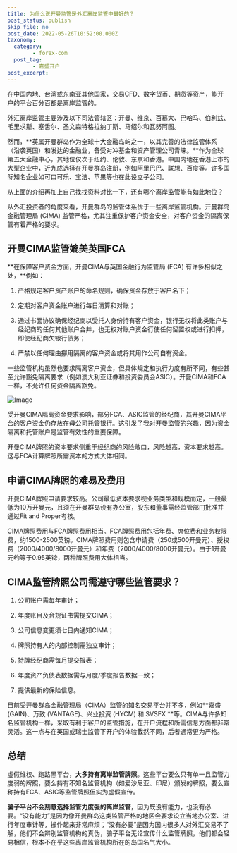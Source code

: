 ```yaml
---
title: 为什么说开曼监管是外汇离岸监管中最好的？
post_status: publish
skip_file: no
post_date: 2022-05-26T10:52:00.000Z
taxonomy:
  category:
        - forex-com
  post_tag:
        - 嘉盛开户
post_excerpt: 
---
```

在中国内地、台湾或东南亚其他国家，交易CFD、数字货币、期货等资产，能开户的平台百分百都是离岸监管的。

外汇离岸监管主要涉及以下司法管辖区：开曼、维京、百慕大、巴哈马、伯利兹、毛里求斯、塞舌尔、圣文森特格拉纳丁斯、马绍尔和瓦努阿图。

然而，**英属开曼群岛作为全球十大金融岛屿之一，以其完善的法律监管体系（沿袭英国）和发达的金融业，备受对冲基金和资产管理公司青睐。**作为全球第五大金融中心，其地位仅次于纽约、伦敦、东京和香港。中国内地在香港上市的大型企业中，近九成选择在开曼群岛注册，例如阿里巴巴、联想、百度等。许多国际知名企业如可口可乐、宝洁、苹果等也在此设立子公司。

从上面的介绍再加上自己找找资料对比一下，还有哪个离岸监管能有如此地位？

从外汇投资者的角度来看，开曼群岛的监管体系优于一些离岸监管机构。开曼群岛金融管理局 (CIMA) 监管严格，尤其注重保护客户资金安全，对客户资金的隔离保管有着严格的要求。

## 开曼CIMA监管媲美英国FCA

**在保障客户资金方面，开曼CIMA与英国金融行为监管局 (FCA) 有许多相似之处，**例如：

1. 严格规定客户资产账户的命名规则，确保资金存放于客户名下；

1. 定期对客户资金账户进行每日清算和对账；

1. 通过书面协议确保经纪商以受托人身份持有客户资金，银行无权将此类账户与经纪商的任何其他账户合并，也无权对账户资金行使任何留置权或进行扣押，即使经纪商欠银行债务；

1. 严禁以任何理由挪用隔离的客户资金或将其用作公司自有资金。

一些监管机构虽然也要求隔离客户资金，但具体规定和执行力度有所不同，有些甚至允许豁免隔离要求（例如澳大利亚证券和投资委员会ASIC）。开曼CIMA和FCA一样，不允许任何资金隔离豁免。

![Image](https://prod-files-secure.s3.us-west-2.amazonaws.com/39ed1227-6d7d-4570-be36-9ccd4a2c4241/bd849744-3fcb-4a37-8312-357962c8f065/image.png?X-Amz-Algorithm=AWS4-HMAC-SHA256&X-Amz-Content-Sha256=UNSIGNED-PAYLOAD&X-Amz-Credential=ASIAZI2LB466YDHRD3M3%2F20251024%2Fus-west-2%2Fs3%2Faws4_request&X-Amz-Date=20251024T101328Z&X-Amz-Expires=3600&X-Amz-Security-Token=IQoJb3JpZ2luX2VjEKL%2F%2F%2F%2F%2F%2F%2F%2F%2F%2FwEaCXVzLXdlc3QtMiJIMEYCIQD8OFlE9yIz%2FGEdgqKuUV9urOcs2A8z8rbRKUTdtAuhvQIhAMKHEHEZWljkWTpBRrPXZbYPZN2O9E71WeaUR4uLB9GNKv8DCFsQABoMNjM3NDIzMTgzODA1IgwEbxtk6djSyy189H8q3AOiT34fGMmEhc0qtBvssFef%2FLiRL7f1TqlbmS287V6xBhOQ0Pk5HdMmAy16vX40rfsYefGpsqrxyzvKSOTXfC3Vy3MI3Z2iX3KdLNnuKcSe0ke1E%2FQzihnfo2b0sHvCRPJZncjjGDvN9JflftPA4MgV4Q7%2B5c5X1JO4kpbuFytaUbF9PZGtBDiEwjFoxdPFtkuOLgDooqH0tvB6XrjKj%2B595LBB2c5Ml97i7icpRQKW0EZrQV2rkocUlVdPHYVHF0KVPgC4Jo9wfB%2BGf%2BEkSnmcWwit2rKsj%2F0X%2Bg%2BE52ny9ibnPh32%2FRcM%2BqoACwEStGCgLHCJufLrA3sspyvhTEoLUcnXTQLvIcmVY9sOmrf2Gfv%2BL0xtGJ8kg%2BFyFw%2FXdv7yUrff54uB4p324C6%2B%2FRRPuQDDjzHLgPKnAYUPOPkyiUksqHxQJnTQtkSbVHnX2AF5kUdYFh2N5%2B%2BrkYieXiBlAGT%2Fd9V%2F%2Fy37%2BNwG7vn7kupezlvgxfew4nSkIUvE3HyHOTXAbyy0lM%2Fp9B81Bvtc%2FR41ge7qUq%2FN%2BPpvnDTXX5n19TknW76RqXyHH2QUhRXgWSMByedBkpSACJ%2BiK%2Fv5tsGXc%2BnuM9TtZNxrwUXae%2Bm1p28IyATXjYITmzCUmu3HBjqkAZabKJLUKVXcZYIJV0%2FHA98dbSUmz%2BGQkMg6Fi6UVdU4go9QAe8D7MiiXVtsbGWYcUmPjcK5mcZnvb8%2Fle%2Bkq2K1eJTXPQ%2FQgpdbV8oLJuhqw65N2rUjHA%2Fhagg0WJXGMiNscMahWWdfKp0MnXLO3iWiIM%2F78pNlKC2GX%2BdYfnAoBcGsg%2Byk0Iutn9fV%2FE2vvTMteXhClJ3AxT0uz1zSxo0qvLqT&X-Amz-Signature=92d7bbd5691dd42554b6feac6ea749597af620d51a2a8dccec2c6eb3df5a8d46&X-Amz-SignedHeaders=host&x-amz-checksum-mode=ENABLED&x-id=GetObject)

受开曼CIMA隔离资金要求影响，部分FCA、ASIC监管的经纪商，其开曼CIMA平台的客户资金仍存放在母公司托管银行。这引发了我对开曼监管的兴趣，因为资金隔离和托管账户是监管有效性的重要保障。

开曼CIMA牌照的资本要求侧重于经纪商的风险敞口，风险越高，资本要求越高。这与FCA计算牌照所需资本的方式大体相同。

## **申请CIMA牌照的难易及费用**

开曼CIMA牌照申请要求较高。公司最低资本要求视业务类型和规模而定，一般最低为10万开曼元，且须在开曼群岛设有办公室，股东和董事需经监管部门批准并通过Fit and Proper考核。

CIMA牌照费用与FCA牌照费用相当。FCA牌照费用包括年费、席位费和业务权限费，约1500-2500英镑。CIMA牌照费用则包含申请费（250或500开曼元）、授权费（2000/4000/8000开曼元）和年费（2000/4000/8000开曼元）。由于1开曼元约等于0.95英镑，两种牌照费用大体相当。

## CIMA监管牌照公司需遵守哪些监管要求？

1. 公司账户需每年审计；

1. 年度账目及合规证书需提交CIMA；

1. 公司信息变更须七日内通知CIMA；

1. 牌照持有人的内部控制需独立审计；

1. 持牌经纪商需每月提交报表；

1. 年度资产负债表数据需与月度/季度报告数据一致；

1. 提供最新的保险信息。

目前受开曼群岛金融管理局（CIMA）监管的知名交易平台并不多，例如**嘉盛 (GAIN)、万致 (VANTAGE)、兴业投资 (HYCM) 和 SVSFX **等。CIMA与许多知名监管机构一样，采取有利于客户的监管措施，在开户流程和所需信息方面都非常灵活。这一点与在英国或瑞士监管下开户的体验截然不同，后者通常更为严格。

## 总结

虚假维权、跑路黑平台，**大多持有离岸监管牌照**。这些平台要么只有单一且监管力度弱的牌照，要么持有不知名监管机构（如爱沙尼亚、印尼）颁发的牌照，要么宣称持有FCA、ASIC等监管牌照但实为虚假宣传。

**骗子平台不会刻意选择监管力度强的离岸监管**，因为既没有能力，也没有必要。“没有能力”是因为像开曼群岛这类监管严格的地区会要求设立当地办公室、进行年度审计等，操作起来非常麻烦；“没有必要”是因为国内很多人对外汇交易不了解，他们不会辨别监管机构的真伪，骗子平台无论宣传什么监管牌照，他们都会轻易相信，根本不在乎这些离岸监管机构所在的岛国名气大小。